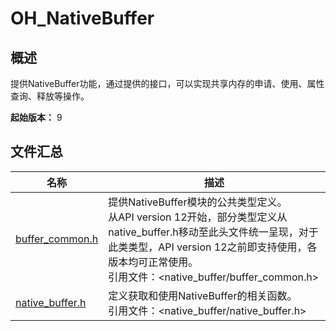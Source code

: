 # OH_NativeBuffer
<!--Kit: ArkGraphics 2D-->
<!--Subsystem: Graphics-->
<!--Owner: @BruceXu; @li_hui180; @ding-panyun-->
<!--Designer: @conan13234-->
<!--Tester: @nobuggers-->
<!--Adviser: @ge-yafang-->
## 概述

提供NativeBuffer功能，通过提供的接口，可以实现共享内存的申请、使用、属性查询、释放等操作。

**起始版本：** 9

## 文件汇总

| 名称                                       | 描述                                                         |
| ------------------------------------------ | ------------------------------------------------------------ |
| [buffer_common.h](capi-buffer-common-h.md) | 提供NativeBuffer模块的公共类型定义。<br>从API version 12开始，部分类型定义从native_buffer.h移动至此头文件统一呈现，对于此类类型，API version 12之前即支持使用，各版本均可正常使用。<br>引用文件：<native_buffer/buffer_common.h> |
| [native_buffer.h](capi-native-buffer-h.md) | 定义获取和使用NativeBuffer的相关函数。<br/>引用文件：<native_buffer/native_buffer.h> |